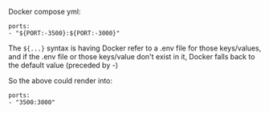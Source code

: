 
Docker compose yml:
```
ports:  
- "${PORT:-3500}:${PORT:-3000}"
```

The `${...}` syntax is having Docker refer to a .env file for those keys/values, and if the .env file or those keys/value don't exist in it, Docker falls back to the default value (preceded by -)

So the above could render into:
```
ports:
- "3500:3000"
```